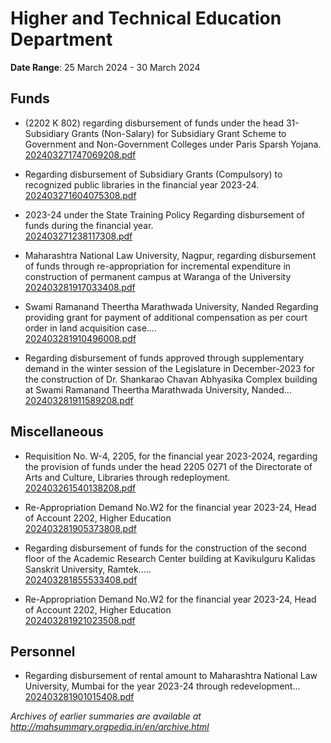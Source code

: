 # Higher and Technical Education Department

**Date Range**: 25 March 2024 - 30 March 2024


## Funds
- (2202 K 802) regarding disbursement of funds under the head 31-Subsidiary Grants (Non-Salary) for Subsidiary Grant Scheme to Government and Non-Government Colleges under Paris Sparsh Yojana.\
  [202403271747069208.pdf](https://gr.maharashtra.gov.in/Site/Upload/Government%20Resolutions/English/202403271747069208.pdf)

- Regarding disbursement of Subsidiary Grants (Compulsory) to recognized public libraries in the financial year 2023-24.\
  [202403271604075308.pdf](https://gr.maharashtra.gov.in/Site/Upload/Government%20Resolutions/English/202403271604075308.pdf)

- 2023-24 under the State Training Policy Regarding disbursement of funds during the financial year.\
  [202403271238117308.pdf](https://gr.maharashtra.gov.in/Site/Upload/Government%20Resolutions/English/202403271238117308.pdf)

- Maharashtra National Law University, Nagpur, regarding disbursement of funds through re-appropriation for incremental expenditure in construction of permanent campus at Waranga of the University\
  [202403281917033408.pdf](https://gr.maharashtra.gov.in/Site/Upload/Government%20Resolutions/English/202403281917033408.pdf)

- Swami Ramanand Theertha Marathwada University, Nanded Regarding providing grant for payment of additional compensation as per court order in land acquisition case....\
  [202403281910496008.pdf](https://gr.maharashtra.gov.in/Site/Upload/Government%20Resolutions/English/202403281910496008.pdf)

- Regarding disbursement of funds approved through supplementary demand in the winter session of the Legislature in December-2023 for the construction of Dr. Shankarao Chavan Abhyasika Complex building at Swami Ramanand Theertha Marathwada University, Nanded...\
  [202403281911589208.pdf](https://gr.maharashtra.gov.in/Site/Upload/Government%20Resolutions/English/202403281911589208.pdf)

## Miscellaneous
- Requisition No. W-4, 2205, for the financial year 2023-2024, regarding the provision of funds under the head 2205 0271 of the Directorate of Arts and Culture, Libraries through redeployment.\
  [202403261540138208.pdf](https://gr.maharashtra.gov.in/Site/Upload/Government%20Resolutions/English/202403261540138208.pdf)

- Re-Appropriation Demand No.W2 for the financial year 2023-24, Head of Account 2202, Higher Education\
  [202403281905373808.pdf](https://gr.maharashtra.gov.in/Site/Upload/Government%20Resolutions/English/202403281905373808.pdf)

- Regarding disbursement of funds for the construction of the second floor of the Academic Research Center building at Kavikulguru Kalidas Sanskrit University, Ramtek.....\
  [202403281855533408.pdf](https://gr.maharashtra.gov.in/Site/Upload/Government%20Resolutions/English/202403281855533408.pdf)

- Re-Appropriation Demand No.W2 for the financial year 2023-24, Head of Account 2202, Higher Education\
  [202403281921023508.pdf](https://gr.maharashtra.gov.in/Site/Upload/Government%20Resolutions/English/202403281921023508.pdf)

## Personnel
- Regarding disbursement of rental amount to Maharashtra National Law University, Mumbai for the year 2023-24 through redevelopment...\
  [202403281901015408.pdf](https://gr.maharashtra.gov.in/Site/Upload/Government%20Resolutions/English/202403281901015408.pdf)


*Archives of earlier summaries are available at http://mahsummary.orgpedia.in/en/archive.html*